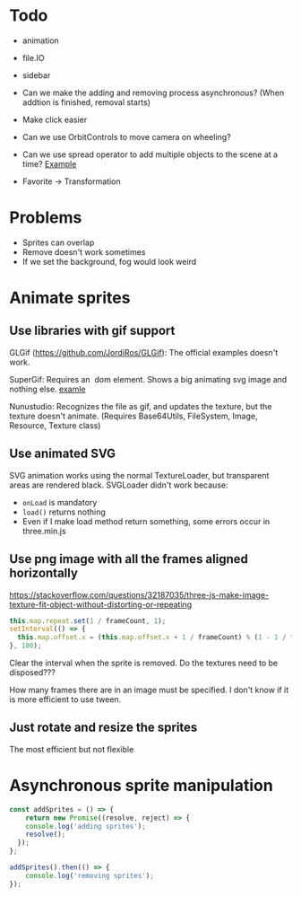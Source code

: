 # Todo

- animation
- file.IO
- sidebar

- Can we make the adding and removing process asynchronous? (When addtion is finished, removal starts)
- Make click easier
- Can we use OrbitControls to move camera on wheeling?
- Can we use spread operator to add multiple objects to the scene at a time?
  [Example](https://codepen.io/looeee/pen/VbWLeM)
- Favorite -> Transformation

# Problems

- Sprites can overlap
- Remove doesn't work sometimes
- If we set the background, fog would look weird

# Animate sprites

## Use libraries with gif support

GLGif (https://github.com/JordiRos/GLGif): The official examples doesn't work.

SuperGif: Requires an <img> dom element. Shows a big animating svg image and nothing else.
  [examle](http://www.desolidstate.com/gif-canv-txtr.html)

Nunustudio: Recognizes the file as gif, and updates the texture, but the texture doesn't animate.
  (Requires Base64Utils, FileSystem, Image, Resource, Texture class)

## Use animated SVG

SVG animation works using the normal TextureLoader, but transparent areas are rendered black.
SVGLoader didn't work because:
  - ```onLoad``` is mandatory
  - ```load()``` returns nothing
  - Even if I make load method return something, some errors occur in three.min.js

## Use png image with all the frames aligned horizontally

https://stackoverflow.com/questions/32187035/three-js-make-image-texture-fit-object-without-distorting-or-repeating

```javascript
this.map.repeat.set(1 / frameCount, 1);
setInterval(() => {
  this.map.offset.x = (this.map.offset.x + 1 / frameCount) % (1 - 1 / frameCount)
}, 100);
```

Clear the interval when the sprite is removed.
Do the textures need to be disposed???

How many frames there are in an image must be specified.
I don't know if it is more efficient to use tween.

## Just rotate and resize the sprites

The most efficient but not flexible

# Asynchronous sprite manipulation

```javascript
const addSprites = () => {
	return new Promise((resolve, reject) => {
  	console.log('adding sprites');
  	resolve();
  });
};

addSprites().then(() => {
	console.log('removing sprites');
});
```